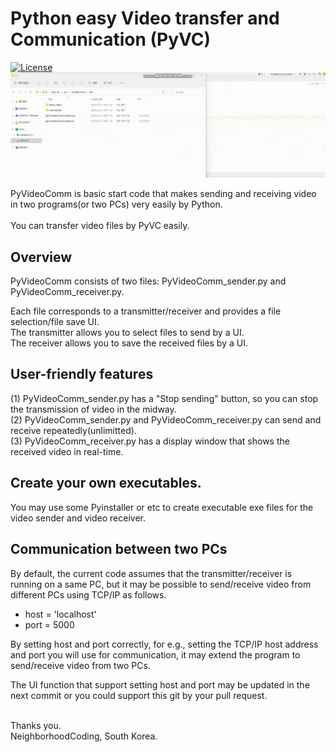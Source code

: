 # Python easy Video transfer and Communication (PyVC)
[![License](https://img.shields.io/github/license/mashape/apistatus.svg?maxAge=2592000)](License)
<br>
![Python Video Comm image](example.gif "Python Video Comm on the PC")

PyVideoComm is basic start code that makes sending and receiving video in two programs(or two PCs) very easily by Python.<br><br> You can transfer video files by PyVC easily.

## Overview
PyVideoComm consists of two files: 
PyVideoComm_sender.py and PyVideoComm_receiver.py.

Each file corresponds to a transmitter/receiver and provides a file selection/file save UI.<br>
The transmitter allows you to select files to send by a UI.<br>
The receiver allows you to save the received files by a UI.

## User-friendly features
(1) PyVideoComm_sender.py has a "Stop sending" button, so you can stop the transmission of video in the midway.<br>
(2) PyVideoComm_sender.py and PyVideoComm_receiver.py can send and receive repeatedly(unlimitted).<br>
(3) PyVideoComm_receiver.py has a display window that shows the received video in real-time.

## Create your own executables.
You may use some Pyinstaller or etc to create executable exe files for the video sender and video receiver.

## Communication between two PCs
By default, the current code assumes that the transmitter/receiver is running on a same PC, but it may be possible to send/receive video from different PCs using TCP/IP as follows.        

* host = 'localhost' <br>
* port = 5000 

By setting host and port correctly, for e.g., setting the TCP/IP host address and port you will use for communication, it may extend the program to send/receive video from two PCs. 

The UI function that support setting host and port may be updated in the next commit or you could support this git by your pull request.

<br>
Thanks you. <br>
NeighborhoodCoding, South Korea.